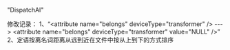 "DispatchAI" 

修改记录：
1、“\<attribute name="belongs" deviceType="transformer" />   --->  \<attribute name="belongs" deviceType="transformer" value="NULL" />”
2、定语按离名词距离从远到近在文件中按从上到下的方式排序
